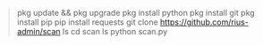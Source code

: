 > pkg update && pkg upgrade
> pkg install python
> pkg install git
> pkg install pip
> pip install requests
> git clone https://github.com/rius-admin/scan
> ls
> cd scan
> ls
> python scan.py
